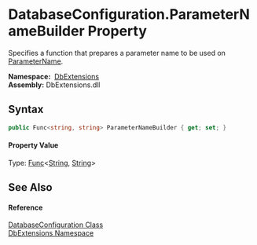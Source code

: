 DatabaseConfiguration.ParameterNameBuilder Property
===================================================
Specifies a function that prepares a parameter name to be used on [ParameterName][1].

  **Namespace:**  [DbExtensions][2]  
  **Assembly:** DbExtensions.dll

Syntax
------

```csharp
public Func<string, string> ParameterNameBuilder { get; set; }
```

#### Property Value
Type: [Func][3]&lt;[String][4], [String][4]>

See Also
--------

#### Reference
[DatabaseConfiguration Class][5]  
[DbExtensions Namespace][2]  

[1]: https://docs.microsoft.com/dotnet/api/system.data.idataparameter.parametername#System_Data_IDataParameter_ParameterName
[2]: ../README.md
[3]: https://docs.microsoft.com/dotnet/api/system.func-2
[4]: https://docs.microsoft.com/dotnet/api/system.string
[5]: README.md